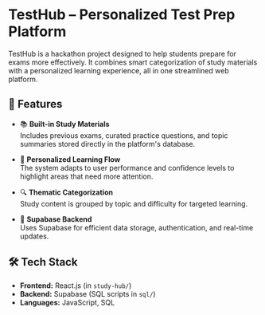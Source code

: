 # TestHub – Personalized Test Prep Platform

TestHub is a hackathon project designed to help students prepare for exams more effectively. It combines smart categorization of study materials with a personalized learning experience, all in one streamlined web platform.

## 🚀 Features

- 📚 **Built-in Study Materials**  
  Includes previous exams, curated practice questions, and topic summaries stored directly in the platform's database.

- 🧠 **Personalized Learning Flow**  
  The system adapts to user performance and confidence levels to highlight areas that need more attention.

- 🔍 **Thematic Categorization**  
  Study content is grouped by topic and difficulty for targeted learning.

- 💾 **Supabase Backend**  
  Uses Supabase for efficient data storage, authentication, and real-time updates.

## 🛠 Tech Stack

- **Frontend:** React.js (in `study-hub/`)
- **Backend:** Supabase (SQL scripts in `sql/`)
- **Languages:** JavaScript, SQL
